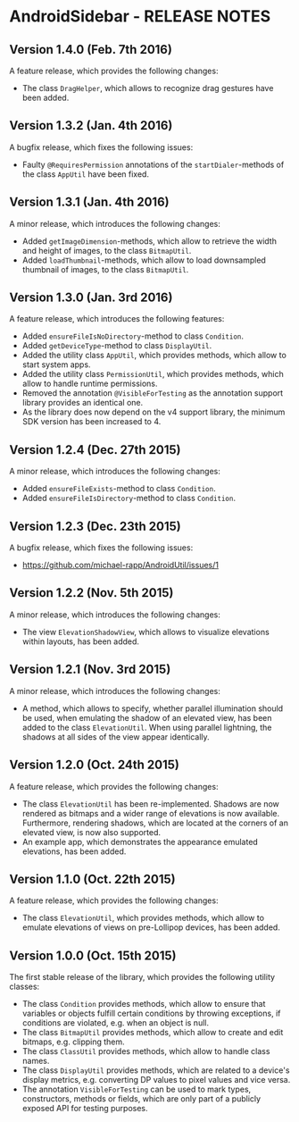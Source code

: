 # AndroidSidebar - RELEASE NOTES

## Version 1.4.0 (Feb. 7th 2016)

A feature release, which provides the following changes:

- The class `DragHelper`, which allows to recognize drag gestures have been added.

## Version 1.3.2 (Jan. 4th 2016)

A bugfix release, which fixes the following issues:

- Faulty `@RequiresPermission` annotations of the `startDialer`-methods of the class `AppUtil` have been fixed.

## Version 1.3.1 (Jan. 4th 2016)

A minor release, which introduces the following changes:

- Added `getImageDimension`-methods, which allow to retrieve the width and height of images, to the class `BitmapUtil`.
- Added `loadThumbnail`-methods, which allow to load downsampled thumbnail of images, to the class `BitmapUtil`.

## Version 1.3.0 (Jan. 3rd 2016)

A feature release, which introduces the following features:

- Added `ensureFileIsNoDirectory`-method to class `Condition`.
- Added `getDeviceType`-method to class `DisplayUtil`.
- Added the utility class `AppUtil`, which provides methods, which allow to start system apps.
- Added the utility class `PermissionUtil`, which provides methods, which allow to handle runtime permissions.
- Removed the annotation `@VisibleForTesting` as the annotation support library provides an identical one.
- As the library does now depend on the v4 support library, the minimum SDK version has been increased to 4.

## Version 1.2.4 (Dec. 27th 2015)

A minor release, which introduces the following changes:

- Added `ensureFileExists`-method to class `Condition`.
- Added `ensureFileIsDirectory`-method to class `Condition`.

## Version 1.2.3 (Dec. 23th 2015)

A bugfix release, which fixes the following issues:

- https://github.com/michael-rapp/AndroidUtil/issues/1

## Version 1.2.2 (Nov. 5th 2015)

A minor release, which introduces the following changes:

- The view `ElevationShadowView`, which allows to visualize elevations within layouts, has been added.

## Version 1.2.1 (Nov. 3rd 2015)

A minor release, which introduces the following changes:

- A method, which allows to specify, whether parallel illumination should be used, when emulating the shadow of an elevated view, has been added to the class `ElevationUtil`. When using parallel lightning, the shadows at all sides of the view appear identically.

## Version 1.2.0 (Oct. 24th 2015)

A feature release, which provides the following changes:

- The class `ElevationUtil` has been re-implemented. Shadows are now rendered as bitmaps and a wider range of elevations is now available. Furthermore, rendering shadows, which are located at the corners of an elevated view, is now also supported.
- An example app, which demonstrates the appearance emulated elevations, has been added.

## Version 1.1.0 (Oct. 22th 2015)

A feature release, which provides the following changes:

- The class `ElevationUtil`, which provides methods, which allow to emulate elevations of views on pre-Lollipop devices, has been added.

## Version 1.0.0 (Oct. 15th 2015)

The first stable release of the library, which provides the following utility classes:

- The class `Condition` provides methods, which allow to ensure that variables or objects fulfill certain conditions by throwing exceptions, if conditions are violated, e.g. when an object is null.
- The class `BitmapUtil` provides methods, which allow to create and edit bitmaps, e.g. clipping them.
- The class `ClassUtil` provides methods, which allow to handle class names.
- The class `DisplayUtil` provides methods, which are related to a device's display metrics, e.g. converting DP values to pixel values and vice versa.
- The annotation `VisibleForTesting` can be used to mark types, constructors, methods or fields, which are only part of a publicly exposed API for testing purposes.